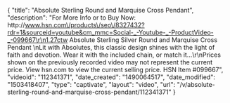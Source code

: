 {
    "title": "Absolute Sterling Round and Marquise Cross Pendant",
    "description": "For More Info or to Buy Now: http:\/\/www.hsn.com\/products\/seo\/8327432?rdr=1&sourceid=youtube&cm_mmc=Social-_-Youtube-_-ProductVideo-_-099667\r\n1.27ctw Absolute Sterling Silver Round and Marquise Cross Pendant \nLit with Absolutes, this classic design shines with the light of faith and devotion. Wear it with the included chain, or match it...\r\nPrices shown on the previously recorded video may not represent the current price.  View hsn.com to view the current selling price. HSN Item #099667",
    "videoid": "112341371",
    "date_created": "1490064517",
    "date_modified": "1503418407",
    "type": "captivate",
    "layout": "video",
    "url": "\/v\/absolute-sterling-round-and-marquise-cross-pendant\/112341371"
}
